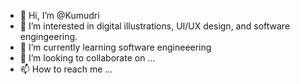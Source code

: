 - 👋 Hi, I’m @Kumudri
- 👀 I’m interested in digital illustrations, UI/UX design, and software engingeering.
- 🌱 I’m currently learning software engineeering
- 💞️ I’m looking to collaborate on ...
- 📫 How to reach me ...

<!---
Kumudri/Kumudri is a ✨ special ✨ repository because its `README.md` (this file) appears on your GitHub profile.
You can click the Preview link to take a look at your changes.
--->
